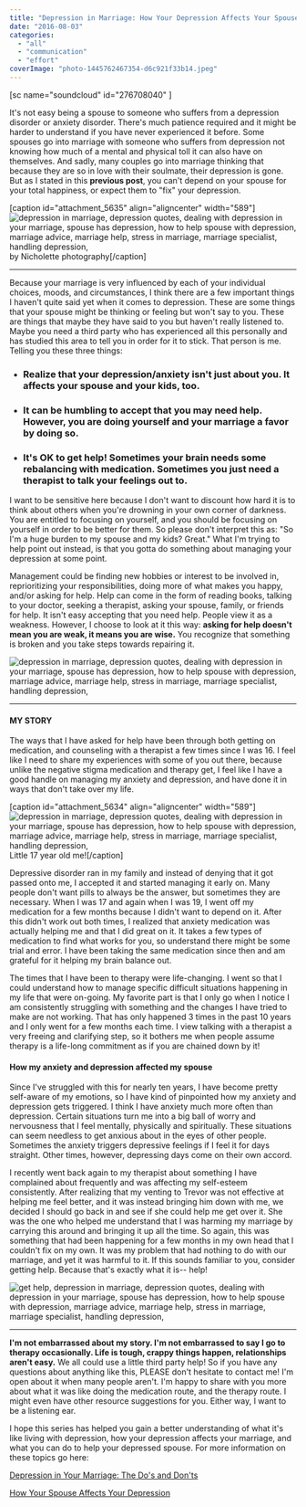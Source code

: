 ```yaml
---
title: "Depression in Marriage: How Your Depression Affects Your Spouse"
date: "2016-08-03"
categories: 
  - "all"
  - "communication"
  - "effort"
coverImage: "photo-1445762467354-d6c921f33b14.jpeg"
---
```


\[sc name="soundcloud" id="276708040" \]

It's not easy being a spouse to someone who suffers from a depression disorder or anxiety disorder. There's much patience required and it might be harder to understand if you have never experienced it before. Some spouses go into marriage with someone who suffers from depression not knowing how much of a mental and physical toll it can also have on themselves. And sadly, many couples go into marriage thinking that because they are so in love with their soulmate, their depression is gone. But as I stated in this **previous post**, you can't depend on your spouse for your total happiness, or expect them to "fix" your depression.

\[caption id="attachment\_5635" align="aligncenter" width="589"\]![depression in marriage, depression quotes, dealing with depression in your marriage, spouse has depression, how to help spouse with depression, marriage advice, marriage help, stress in marriage, marriage specialist, handling depression, ](images/IMG_0074.jpg) by Nicholette photography\[/caption\]

* * *

Because your marriage is very influenced by each of your individual choices, moods, and circumstances, I think there are a few important things I haven't quite said yet when it comes to depression. These are some things that your spouse might be thinking or feeling but won't say to you. These are things that maybe they have said to you but haven't really listened to. Maybe you need a third party who has experienced all this personally and has studied this area to tell you in order for it to stick. That person is me. Telling you these three things:

- ### Realize that your depression/anxiety isn't just about you. It affects your spouse and your kids, too.
    

- ### It can be humbling to accept that you may need help. However, you are doing yourself and your marriage a favor by doing so.
    

- ### It's OK to get help! Sometimes your brain needs some rebalancing with medication. Sometimes you just need a therapist to talk your feelings out to.
    

I want to be sensitive here because I don't want to discount how hard it is to think about others when you're drowning in your own corner of darkness. You are entitled to focusing on yourself, and you should be focusing on yourself in order to be better for them. So please don't interpret this as: "So I'm a huge burden to my spouse and my kids? Great." What I'm trying to help point out instead, is that you gotta do something about managing your depression at some point.

Management could be finding new hobbies or interest to be involved in, reprioritizing your responsibilities, doing more of what makes you happy, and/or asking for help. Help can come in the form of reading books, talking to your doctor, seeking a therapist, asking your spouse, family, or friends for help. It isn't easy accepting that you need help. People view it as a weakness. However, I choose to look at it this way: **asking for help doesn't mean you are weak, it means you are wise.** You recognize that something is broken and you take steps towards repairing it.

![depression in marriage, depression quotes, dealing with depression in your marriage, spouse has depression, how to help spouse with depression, marriage advice, marriage help, stress in marriage, marriage specialist, handling depression, ](images/IMG_0602.jpg)

* * *

#### MY STORY

The ways that I have asked for help have been through both getting on medication, and counseling with a therapist a few times since I was 16. I feel like I need to share my experiences with some of you out there, because unlike the negative stigma medication and therapy get, I feel like I have a good handle on managing my anxiety and depression, and have done it in ways that don't take over my life.

\[caption id="attachment\_5634" align="aligncenter" width="589"\]![depression in marriage, depression quotes, dealing with depression in your marriage, spouse has depression, how to help spouse with depression, marriage advice, marriage help, stress in marriage, marriage specialist, handling depression, ](images/102.jpg) Little 17 year old me!\[/caption\]

Depressive disorder ran in my family and instead of denying that it got passed onto me, I accepted it and started managing it early on. Many people don't want pills to always be the answer, but sometimes they are necessary. When I was 17 and again when I was 19, I went off my medication for a few months because I didn't want to depend on it. After this didn't work out both times, I realized that anxiety medication was actually helping me and that I did great on it. It takes a few types of medication to find what works for you, so understand there might be some trial and error. I have been taking the same medication since then and am grateful for it helping my brain balance out.

The times that I have been to therapy were life-changing. I went so that I could understand how to manage specific difficult situations happening in my life that were on-going. My favorite part is that I only go when I notice I am consistently struggling with something and the changes I have tried to make are not working. That has only happened 3 times in the past 10 years and I only went for a few months each time. I view talking with a therapist a very freeing and clarifying step, so it bothers me when people assume therapy is a life-long commitment as if you are chained down by it!

#### How my anxiety and depression affected my spouse

Since I've struggled with this for nearly ten years, I have become pretty self-aware of my emotions, so I have kind of pinpointed how my anxiety and depression gets triggered. I think I have anxiety much more often than depression. Certain situations turn me into a big ball of worry and nervousness that I feel mentally, physically and spiritually. These situations can seem needless to get anxious about in the eyes of other people. Sometimes the anxiety triggers depressive feelings if I feel it for days straight. Other times, however, depressing days come on their own accord.

I recently went back again to my therapist about something I have complained about frequently and was affecting my self-esteem consistently. After realizing that my venting to Trevor was not effective at helping me feel better, and it was instead bringing him down with me, we decided I should go back in and see if she could help me get over it. She was the one who helped me understand that I was harming my marriage by carrying this around and bringing it up all the time. So again, this was something that had been happening for a few months in my own head that I couldn't fix on my own. It was my problem that had nothing to do with our marriage, and yet it was harmful to it. If this sounds familiar to you, consider getting help. Because that's exactly what it is-- help!

![get help, depression in marriage, depression quotes, dealing with depression in your marriage, spouse has depression, how to help spouse with depression, marriage advice, marriage help, stress in marriage, marriage specialist, handling depression, ](images/IMG_0429.jpg)

* * *

**I'm not embarrassed about my story. I'm not embarrassed to say I go to therapy occasionally. Life is tough, crappy things happen, relationships aren't easy.** We all could use a little third party help! So if you have any questions about anything like this, PLEASE don't hesitate to contact me! I'm open about it when many people aren't. I'm happy to share with you more about what it was like doing the medication route, and the therapy route. I might even have other resource suggestions for you. Either way, I want to be a listening ear.

I hope this series has helped you gain a better understanding of what it's like living with depression, how your depression affects your marriage, and what you can do to help your depressed spouse. For more information on these topics go here:

[Depression in Your Marriage: The Do's and Don'ts](http://freshlymarried.com/depression-in-your-marriage-the-dos-and-donts/)

[How Your Spouse Affects Your Depression](http://freshlymarried.com/depression-in-marriage-how-your-spouse-affects-your-depression/)
